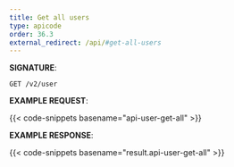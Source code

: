 ```yaml
---
title: Get all users
type: apicode
order: 36.3
external_redirect: /api/#get-all-users
---
```


**SIGNATURE**:

`GET /v2/user`

**EXAMPLE REQUEST**:

{{< code-snippets basename="api-user-get-all" >}}

**EXAMPLE RESPONSE**:

{{< code-snippets basename="result.api-user-get-all" >}}
